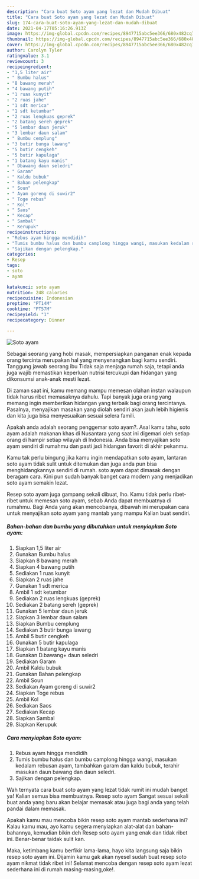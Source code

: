 ```yaml
---
description: "Cara buat Soto ayam yang lezat dan Mudah Dibuat"
title: "Cara buat Soto ayam yang lezat dan Mudah Dibuat"
slug: 174-cara-buat-soto-ayam-yang-lezat-dan-mudah-dibuat
date: 2021-04-17T05:16:26.913Z
image: https://img-global.cpcdn.com/recipes/8947715abc5ee366/680x482cq70/soto-ayam-foto-resep-utama.jpg
thumbnail: https://img-global.cpcdn.com/recipes/8947715abc5ee366/680x482cq70/soto-ayam-foto-resep-utama.jpg
cover: https://img-global.cpcdn.com/recipes/8947715abc5ee366/680x482cq70/soto-ayam-foto-resep-utama.jpg
author: Carolyn Tyler
ratingvalue: 3.1
reviewcount: 3
recipeingredient:
- "1,5 liter air"
- " Bumbu halus"
- "8 bawang merah"
- "4 bawang putih"
- "1 ruas kunyit"
- "2 ruas jahe"
- "1 sdt merica"
- "1 sdt ketumbar"
- "2 ruas lengkuas geprek"
- "2 batang sereh geprek"
- "5 lembar daun jeruk"
- "3 lembar daun salam"
- " Bumbu cemplung"
- "3 butir bunga lawang"
- "5 butir cengkeh"
- "5 butir kapulaga"
- "1 batang kayu manis"
- " Dbawang daun seledri"
- " Garam"
- " Kaldu bubuk"
- " Bahan pelengkap"
- " Soun"
- " Ayam goreng di suwir2"
- " Toge rebus"
- " Kol"
- " Saos"
- " Kecap"
- " Sambal"
- " Kerupuk"
recipeinstructions:
- "Rebus ayam hingga mendidih"
- "Tumis bumbu halus dan bumbu camplong hingga wangi, masukan kedalam rebusan ayam, tambahkan garam dan kaldu bubuk, terahir masukan daun bawang dan daun seledri."
- "Sajikan dengan pelengkap."
categories:
- Resep
tags:
- soto
- ayam

katakunci: soto ayam 
nutrition: 248 calories
recipecuisine: Indonesian
preptime: "PT14M"
cooktime: "PT57M"
recipeyield: "1"
recipecategory: Dinner

---
```



![Soto ayam](https://img-global.cpcdn.com/recipes/8947715abc5ee366/680x482cq70/soto-ayam-foto-resep-utama.jpg)

Sebagai seorang yang hobi masak, mempersiapkan panganan enak kepada orang tercinta merupakan hal yang menyenangkan bagi kamu sendiri. Tanggung jawab seorang ibu Tidak saja menjaga rumah saja, tetapi anda juga wajib memastikan keperluan nutrisi tercukupi dan hidangan yang dikonsumsi anak-anak mesti lezat.

Di zaman  saat ini, kamu memang mampu memesan olahan instan walaupun tidak harus ribet memasaknya dahulu. Tapi banyak juga orang yang memang ingin memberikan hidangan yang terbaik bagi orang tercintanya. Pasalnya, menyajikan masakan yang diolah sendiri akan jauh lebih higienis dan kita juga bisa menyesuaikan sesuai selera famili. 



Apakah anda adalah seorang penggemar soto ayam?. Asal kamu tahu, soto ayam adalah makanan khas di Nusantara yang saat ini digemari oleh setiap orang di hampir setiap wilayah di Indonesia. Anda bisa menyajikan soto ayam sendiri di rumahmu dan pasti jadi hidangan favorit di akhir pekanmu.

Kamu tak perlu bingung jika kamu ingin mendapatkan soto ayam, lantaran soto ayam tidak sulit untuk ditemukan dan juga anda pun bisa menghidangkannya sendiri di rumah. soto ayam dapat dimasak dengan beragam cara. Kini pun sudah banyak banget cara modern yang menjadikan soto ayam semakin lezat.

Resep soto ayam juga gampang sekali dibuat, lho. Kamu tidak perlu ribet-ribet untuk memesan soto ayam, sebab Anda dapat membuatnya di rumahmu. Bagi Anda yang akan mencobanya, dibawah ini merupakan cara untuk menyajikan soto ayam yang mantab yang mampu Kalian buat sendiri.

<!--inarticleads1-->

##### Bahan-bahan dan bumbu yang dibutuhkan untuk menyiapkan Soto ayam:

1. Siapkan 1,5 liter air
1. Gunakan  Bumbu halus
1. Siapkan 8 bawang merah
1. Siapkan 4 bawang putih
1. Sediakan 1 ruas kunyit
1. Siapkan 2 ruas jahe
1. Gunakan 1 sdt merica
1. Ambil 1 sdt ketumbar
1. Sediakan 2 ruas lengkuas (geprek)
1. Sediakan 2 batang sereh (geprek)
1. Gunakan 5 lembar daun jeruk
1. Siapkan 3 lembar daun salam
1. Siapkan  Bumbu cemplung
1. Sediakan 3 butir bunga lawang
1. Ambil 5 butir cengkeh
1. Gunakan 5 butir kapulaga
1. Siapkan 1 batang kayu manis
1. Gunakan  D.bawang+ daun seledri
1. Sediakan  Garam
1. Ambil  Kaldu bubuk
1. Gunakan  Bahan pelengkap
1. Ambil  Soun
1. Sediakan  Ayam goreng di suwir2
1. Siapkan  Toge rebus
1. Ambil  Kol
1. Sediakan  Saos
1. Sediakan  Kecap
1. Siapkan  Sambal
1. Siapkan  Kerupuk




<!--inarticleads2-->

##### Cara menyiapkan Soto ayam:

1. Rebus ayam hingga mendidih
1. Tumis bumbu halus dan bumbu camplong hingga wangi, masukan kedalam rebusan ayam, tambahkan garam dan kaldu bubuk, terahir masukan daun bawang dan daun seledri.
1. Sajikan dengan pelengkap.




Wah ternyata cara buat soto ayam yang lezat tidak rumit ini mudah banget ya! Kalian semua bisa membuatnya. Resep soto ayam Sangat sesuai sekali buat anda yang baru akan belajar memasak atau juga bagi anda yang telah pandai dalam memasak.

Apakah kamu mau mencoba bikin resep soto ayam mantab sederhana ini? Kalau kamu mau, ayo kamu segera menyiapkan alat-alat dan bahan-bahannya, kemudian bikin deh Resep soto ayam yang enak dan tidak ribet ini. Benar-benar taidak sulit kan. 

Maka, ketimbang kamu berfikir lama-lama, hayo kita langsung saja bikin resep soto ayam ini. Dijamin kamu gak akan nyesel sudah buat resep soto ayam nikmat tidak ribet ini! Selamat mencoba dengan resep soto ayam lezat sederhana ini di rumah masing-masing,oke!.

